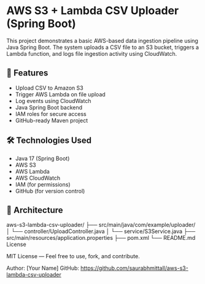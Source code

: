 # AWS S3 + Lambda CSV Uploader (Spring Boot)

This project demonstrates a basic AWS-based data ingestion pipeline using Java Spring Boot. The system uploads a CSV file to an S3 bucket, triggers a Lambda function, and logs file ingestion activity using CloudWatch.

## 📌 Features

- Upload CSV to Amazon S3
- Trigger AWS Lambda on file upload
- Log events using CloudWatch
- Java Spring Boot backend
- IAM roles for secure access
- GitHub-ready Maven project

## 🛠️ Technologies Used

- Java 17 (Spring Boot)
- AWS S3
- AWS Lambda
- AWS CloudWatch
- IAM (for permissions)
- GitHub (for version control)

## 🔧 Architecture
aws-s3-lambda-csv-uploader/
├── src/main/java/com/example/uploader/
│   └── controller/UploadController.java
│   └── service/S3Service.java
├── src/main/resources/application.properties
├── pom.xml
└── README.md
License

MIT License — Feel free to use, fork, and contribute.

Author: [Your Name]
GitHub: https://github.com/saurabhmittall/aws-s3-lambda-csv-uploader
